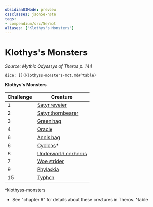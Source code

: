 ```yaml
---
obsidianUIMode: preview
cssclasses: json5e-note
tags:
- compendium/src/5e/mot
aliases: ["Klothys's Monsters"]
---
```

# Klothys's Monsters
*Source: Mythic Odysseys of Theros p. 144* 

`dice: [](klothyss-monsters-mot.md#^table)`

**Klothys's Monsters**

| Challenge | Creature |
|-----------|----------|
| 1 | [Satyr reveler](compendium/bestiary/fey/satyr-reveler-mot.md) |
| 2 | [Satyr thornbearer](compendium/bestiary/fey/satyr-thornbearer-mot.md) |
| 3 | [Green hag](compendium/bestiary/fey/green-hag.md) |
| 4 | [Oracle](compendium/bestiary/humanoid/oracle-mot.md) |
| 6 | [Annis hag](compendium/bestiary/fey/annis-hag-mpmm.md) |
| 6 | [Cyclops](compendium/bestiary/giant/cyclops.md)* |
| 6 | [Underworld cerberus](compendium/bestiary/monstrosity/underworld-cerberus-mot.md) |
| 7 | [Woe strider](compendium/bestiary/aberration/woe-strider-mot.md) |
| 9 | [Phylaskia](compendium/bestiary/undead/phylaskia-mot.md) |
| 15 | [Typhon](compendium/bestiary/monstrosity/typhon-mot.md) |
^klothyss-monsters

* See "chapter 6" for details about these creatures in Theros.
^table